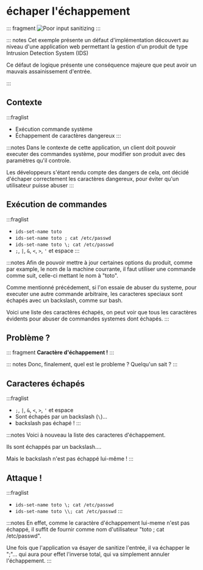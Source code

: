 # échaper l'échappement

::: fragment
![*Poor input sanitizing*](assets/img/heartbleed.png)
:::

::: notes
Cet exemple présente un défaut d'implémentation découvert au niveau d'une application web permettant la gestion d'un produit de type  Intrusion Detection System (IDS)

Ce défaut de logique présente une conséquence majeure que peut avoir un mauvais assainissement d'entrée.

:::

## Contexte

:::fraglist
- Exécution commande système
- Échappement de caractères dangereux
:::

:::notes
Dans le contexte de cette application, un client doit pouvoir executer des commandes système, pour modifier son produit avec des paramètres qu'il controle.

Les développeurs s'étant rendu compte des dangers de cela, ont décidé d'échaper correctement les caractères dangereux, pour éviter qu'un utilisateur puisse abuser 
:::

## Exécution de commandes

:::fraglist
- `ids-set-name toto`
- `ids-set-name toto ; cat /etc/passwd`
- `ids-set-name toto \; cat /etc/passwd`
- `;`, `|`, `&`, `<`, `>`, `'` et espace
:::


:::notes
Afin de pouvoir mettre à jour certaines options du produit, comme par example, le nom de la machine courrante, il faut utiliser une commande comme suit, celle-ci mettant le nom à "toto".

Comme mentionné précédement, si l'on essaie de abuser du systeme, pour executer une autre commande arbitraire, les caracteres speciaux sont échapés avec un backslash, comme sur bash.

Voici une liste des caractères échapés, on peut voir que tous les caractères évidents pour abuser de commandes systemes dont échapés.
:::

## Problème ?

::: fragment
**Caractère d'échappement !**
:::

::: notes
Donc, finalement, quel est le probleme ? 
Quelqu'un sait ?
:::

## Caracteres échapés

:::fraglist
- `;`, `|`, `&`, `<`, `>`, `'` et espace
- Sont échapés par un backslash (`\`)...
- backslash pas échapé !
:::

:::notes
Voici à nouveau la liste des caracteres d'échappement.

Ils sont échappés par un backslash....

Mais le backslash n'est pas échappé lui-même !
:::

## Attaque !

:::fraglist
- `ids-set-name toto \; cat /etc/passwd`
- `ids-set-name toto \\; cat /etc/passwd`
:::

:::notes
En effet, comme le caractère d'échappement lui-meme n'est pas échappé, il suffit de fournir comme nom d'utilisateur "toto \; cat /etc/passwd".

Une fois que l'application va ésayer de sanitize l'entrée, il va échapper le ";"... qui aura pour effet l'inverse total, qui va simplement annuler l'échappement.
:::






